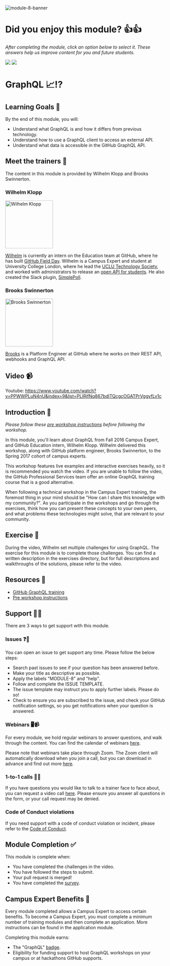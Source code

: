 ![module-8-banner](https://user-images.githubusercontent.com/1790822/28998944-37647626-7a05-11e7-846d-ee250d31d8d9.png)

# Did you enjoy this module? 👍👍
_After completing the module, click an option below to select it. These answers help us improve content for you and future students._  


[![](https://m131jyck4m.execute-api.us-west-2.amazonaws.com/prod/poll/01BQ93GH3VS8GRJKTWJVTMRN4X/I%20enjoyed%20this%20module)](https://m131jyck4m.execute-api.us-west-2.amazonaws.com/prod/poll/01BQ93GH3VS8GRJKTWJVTMRN4X/I%20enjoyed%20this%20module/vote)
[![](https://m131jyck4m.execute-api.us-west-2.amazonaws.com/prod/poll/01BQ93GH3VS8GRJKTWJVTMRN4X/I%20did%20not%20enjoy%20this%20module)](https://m131jyck4m.execute-api.us-west-2.amazonaws.com/prod/poll/01BQ93GH3VS8GRJKTWJVTMRN4X/I%20did%20not%20enjoy%20this%20module/vote)


# GraphQL 📈⁉️

## Learning Goals 🥅

By the end of this module, you will:
- Understand what GraphQL is and how it differs from previous technology.
- Understand how to use a GraphQL client to access an external API.
- Understand what data is accessible in the GitHub GraphQL API.

## Meet the trainers 🍎

The content in this module is provided by Wilhelm Klopp and Brooks Swinnerton.

###  Wilhelm Klopp
<img src="https://github.com/wilhelmklopp.png" href="https://github.com/wilhelmklopp" title="Wilhelm Klopp" width="150"></img>

[Wilhelm](https://wilhelmklopp.com) is currently an intern on the Education team at GitHub, where he has built [GitHub Field Day](https://githubfieldday.com). Wilhelm is a Campus Expert and student at University College London, where he lead the [UCLU Technology Society](http://techsoc.io/), and worked with administrators to release an [open API for students](http://uclapi.com/). He also created the Slack plugin, [SimplePoll](https://simplepoll.rocks/).


###  Brooks Swinnerton
<img src="https://github.com/bswinnerton.png" href="https://github.com/bswinnerton" title="Brooks Swinnerton" width="150"></img>

[Brooks](https://github.com/bswinnerton) is a Platform Engineer at GitHub where he works on their REST API, webhooks and GraphQL API.

## Video 📹

Youtube: https://www.youtube.com/watch?v=PPWWPLuN4nU&index=9&list=PLIRjfNq867bdlTQcgcOGATPrVggvfLv1c

## Introduction 👋

_Please follow these [pre workshop instructions](https://gist.github.com/wilhelmklopp/96309b04f67d4ac029d1880ca26fc2aa) before following the workshop._

In this module, you'll learn about GraphQL from Fall 2016 Campus Expert, and GitHub Education intern, Wilhelm Klopp. Wilhelm delivered this workshop, along with GitHub platform engineer, Brooks Swinnerton, to the Spring 2017 cohort of campus experts.

This workshop features live examples and interactive exercises heavily, so it is recommended you watch the video. If you are unable to follow the video, the GitHub Professional Services team offer an online GraphQL training course that is a good alternative.

When following a technical workshop in the Campus Expert training, the foremost thing in your mind should be "How can I share this knowledge with my community?". As you participate in the workshops and go through the exercises, think how you can present these concepts to your own peers, and what problems these technologies might solve, that are relevant to your community.

## Exercise 📝

During the video, Wilhelm set multiple challenges for using GraphQL. The exercise for this module is to complete those challenges. You can find a written description in the exercises directory, but for full descriptions and walkthroughs of the solutions, please refer to the video.

## Resources 📖

- [GitHub GraphQL training](https://services.github.com/on-demand/graphql/)
- [Pre workshop instructions](https://gist.github.com/wilhelmklopp/96309b04f67d4ac029d1880ca26fc2aa)

## Support 🙋🏿

There are 3 ways to get support with this module.

### Issues ❓💬

You can open an issue to get support any time. Please follow the below steps:
- Search past issues to see if your question has been answered before.
- Make your title as descriptive as possible.
- Apply the labels "MODULE-8" and "help".
- Follow and complete the ISSUE TEMPLATE.
- The issue template may instruct you to apply further labels. Please do so!
- Check to ensure you are subscribed to the issue, and check your GitHub notification settings, so you get notifications when your question is answered.

### Webinars 🖥📹

For every module, we hold regular webinars to answer questions, and walk through the content.
You can find the calendar of webinars [here](https://calendar.google.com/calendar/ical/github.com_ei82gchda2egevr7aukq6uj1f0%40group.calendar.google.com/public/basic.ics).  

Please note that webinars take place through Zoom. The Zoom client will automatically download when you join a call, but you can download in advance and find out more [here](https://zoom.us/download).

### 1-to-1 calls 💖📞

If you have questions you would like to talk to a trainer face to face about, you can request a video call [here](https://calendly.com/joenash/campus-experts-support). Please ensure you answer all questions in the form, or your call request may be denied.

### Code of Conduct violations

If you need support with a code of conduct violation or incident, please refer to the [Code of Conduct](../CODE_OF_CONDUCT.md).

## Module Completion ✅

This module is complete when:
- You have completed the challenges in the video.
- You have followed the steps to submit.
- Your pull request is merged!
- You have completed the [survey](https://goo.gl/forms/yWLpRp4xycPs6PKS2).

## Campus Expert Benefits 🏅

Every module completed allows a Campus Expert to access certain benefits. To become a Campus Expert, you must complete a minimum number of training modules and then complete an application. More instructions can be found in the application module.

Completing this module earns:
- The "GraphQL" [badge](../docs/badges.md).
- Eligibility for funding support to host GraphQL workshops on your campus or at hackathons GitHub supports.
